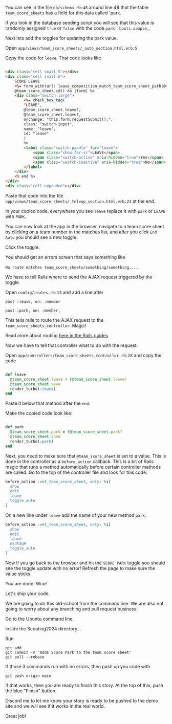 You can see in the file `db/schema.rb:48` around line 48
that the table `team_score_sheets` has a field for this data called `park.

If you look in the database seeding script you will see that this value is
randomly assigned `true` or `false` with the code `park: bools.sample,`.

Next lets add the toggles for updating the park value.

Open `app/views/team_score_sheets/_auto_section.html.erb:5`

Copy the code for `leave`. That code looks like

```html

<div class="cell small-5"></div>
<div class="cell small-6">
    SCORE LEAVE
    <%= form_with(url: leave_competition_match_team_score_sheet_path(@match.competition, @match.id,
    @team_score_sheet.id)) do |form| %>
    <div class="switch large">
        <%= check_box_tag(
        "LEAVE",
        @team_score_sheet.leave?,
        @team_score_sheet.leave?,
        onchange: "this.form.requestSubmit();",
        class: "switch-input",
        name: "leave",
        id: "leave"
        )
        %>
        <label class="switch-paddle" for="leave">
            <span class="show-for-sr">LEAVE</span>
            <span class="switch-active" aria-hidden="true">Yes</span>
            <span class="switch-inactive" aria-hidden="true">No</span>
        </label>
    </div>
    <% end %>
</div>
<div class="cell expanded"></div>
```

Paste that code into the file `app/views/team_score_sheets/_teleop_section.html.erb:23` at the end.

In your copied code, everywhere you see `leave` replace it with `park` or `LEAVE` with `PARK`.

You can now look at the app in the browser, navigate to a
team score sheet by clicking on a team number in the matches list, and after you click `End Auto`
you should see a new toggle.

Click the toggle.

You should get an errors screen that says something like

`No route matches team_score_sheets/something/something....`.

We have to tell Rails where to send the AJAX request triggered by the toggle.

Open `config/routes.rb:13` and add a line after

`post :leave, on: :member`

`post :park, on: :member,`

This tells rails to route the AJAX request to the `team_score_sheets_controller`. Magic!

Read more about routing [here in the Rails guides](https://guides.rubyonrails.org/routing.html)

Now we have to tell that controller what to do with the request.

Open `app/controllers/team_score_sheets_controller.rb:28` and copy the code

```ruby

def leave
  @team_score_sheet.leave = !@team_score_sheet.leave?
  @team_score_sheet.save
  render_turbo(:leave)
end
```

Paste it below that method after the `end`.

Make the copied code look like:

```ruby

def park
  @team_score_sheet.park = !@team_score_sheet.park?
  @team_score_sheet.save
  render_turbo(:park)
end

```

Next, you need to make sure that `@team_score_sheet` is set to a value.
This is done in the controller as a `before_action` callback. This is a bit of Rails magic that runs a method
automatically
before certain controller methods are called. Go to the top of the controller file and look for this code:

```ruby
before_action :set_team_score_sheet, only: %i[
  show
  edit
  leave
  toggle_auto
]
```

On a new line under `leave` add the name of your new method `park`.

```ruby
before_action :set_team_score_sheet, only: %i[
  show
  edit
  leave
  osntage
  toggle_auto
]
```

Now if you go back to the browser and hit the `SCORE PARK` toggle you should see the toggle update with no error!
Refresh the page to make sure the value sticks.

You are done! Woo!

Let's ship your code.

We are going to do this old-school from the command line. We are also not going to worry about any branching and pull
request business.

Go to the Ubuntu command line.

Inside the Scouting2024 directory...

Run

```
git add .
git commit -m 'Adds Score Park to the team score sheet'
git pull --rebase
```

If those 3 commands run with no errors, then push up you code with

```
git push origin main
```

If that works, then you are ready to finish this story. At the top of this, push the blue "Finish" button.

Discord me to let me know your story is ready to be pushed to the demo site and we will see if it works in the real
world.

Great job!

